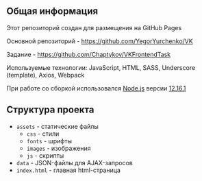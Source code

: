 ## Общая информация

Этот репозиторий создан для размещения на GitHub Pages

Основной репозиторий - https://github.com/YegorYurchenko/VK

Задание - https://github.com/Chaptykov/VKFrontendTask

Используемые технологии: JavaScript, HTML, SASS, Underscore (template), Axios, Webpack

При работе со сборкой использовался [Node.js](https://nodejs.org/en/) версии [12.16.1](https://nodejs.org/download/release/v12.16.1/)

## Структура проекта

* `assets` - статические файлы
    * `css` - стили
    * `fonts` - шрифты
    * `images` - изображения
    * `js` - скрипты
* `data` - JSON-файлы для AJAX-запросов
* `index.html` - главная html-страница
